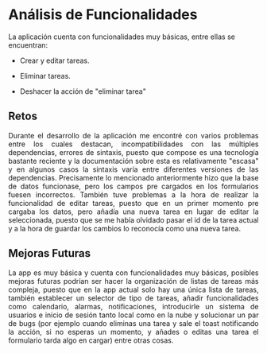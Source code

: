 # Análisis de Funcionalidades

La aplicación cuenta con funcionalidades muy básicas, entre ellas se encuentran:

- Crear y editar tareas. 

- Eliminar tareas.

- Deshacer la acción de "eliminar tarea"


## Retos
<div style="text-align: justify;">
Durante el desarrollo de la aplicación me encontré con varios problemas entre los cuales destacan, incompatibilidades con las múltiples dependencias, errores de sintaxis, puesto que compose es una tecnología bastante reciente y la documentación sobre esta es relativamente "escasa" y en algunos casos la sintaxis varía entre diferentes versiones de las dependencias. Precisamente lo mencionado anteriormente hizo que la base de datos funcionase, pero los campos pre cargados en los formularios fuesen incorrectos. También tuve problemas a la hora de realizar la funcionalidad de editar tareas, puesto que en un primer momento pre cargaba los datos, pero añadía una nueva tarea en lugar de editar la seleccionada, puesto que se me había olvidado pasar el id de la tarea actual y a la hora de guardar los cambios lo reconocía como una nueva tarea.
</div>

## Mejoras Futuras

<div style="text-align: justify;">
La app es muy básica y cuenta con funcionalidades muy básicas, posibles mejoras futuras podrían ser hacer la organización de listas de tareas más compleja, puesto que en la app actual solo hay una única lista de tareas, también establecer un selector de tipo de tareas, añadir funcionalidades como calendario, alarmas, notificaciones, introducirle un sistema de usuarios e inicio de sesión tanto local como en la nube y solucionar un par de bugs (por ejemplo cuando eliminas una tarea y sale el toast notificando la acción, si no esperas un momento, y añades o editas una tarea el formulario tarda algo en cargar) entre otras cosas.
</div>